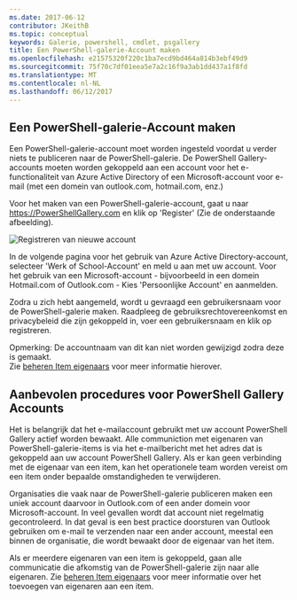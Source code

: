 ```yaml
---
ms.date: 2017-06-12
contributor: JKeithB
ms.topic: conceptual
keywords: Galerie, powershell, cmdlet, psgallery
title: Een PowerShell-galerie-Account maken
ms.openlocfilehash: e21575320f220c1ba7ecd9bd464a814b3ebf49d9
ms.sourcegitcommit: 75f70c7df01eea5e7a2c16f9a3ab1dd437a1f8fd
ms.translationtype: MT
ms.contentlocale: nl-NL
ms.lasthandoff: 06/12/2017
---
```

## <a name="creating-a-powershell-gallery-account"></a>Een PowerShell-galerie-Account maken

Een PowerShell-galerie-account moet worden ingesteld voordat u verder niets te publiceren naar de PowerShell-galerie. De PowerShell Gallery-accounts moeten worden gekoppeld aan een account voor het e-functionaliteit van Azure Active Directory of een Microsoft-account voor e-mail (met een domein van outlook.com, hotmail.com, enz.)

Voor het maken van een PowerShell-galerie-account, gaat u naar https://PowerShellGallery.com en klik op 'Register' (Zie de onderstaande afbeelding). 

![Registreren van nieuwe account](./images/CreatingAccount-Register.png)

In de volgende pagina voor het gebruik van Azure Active Directory-account, selecteer 'Werk of School-Account' en meld u aan met uw account. Voor het gebruik van een Microsoft-account - bijvoorbeeld in een domein Hotmail.com of Outlook.com - Kies 'Persoonlijke Account' en aanmelden. 

Zodra u zich hebt aangemeld, wordt u gevraagd een gebruikersnaam voor de PowerShell-galerie maken. Raadpleeg de gebruiksrechtovereenkomst en privacybeleid die zijn gekoppeld in, voer een gebruikersnaam en klik op registreren.

Opmerking: De accountnaam van dit kan niet worden gewijzigd zodra deze is gemaakt.  
Zie [beheren Item eigenaars](https://msdn.microsoft.com/en-us/powershell/gallery/psgallery/managing-item-owners) voor meer informatie hierover.

## <a name="recommended-practices-for-powershell-gallery-accounts"></a>Aanbevolen procedures voor PowerShell Gallery Accounts

Het is belangrijk dat het e-mailaccount gebruikt met uw account PowerShell Gallery actief worden bewaakt.
Alle communiction met eigenaren van PowerShell-galerie-items is via het e-mailbericht met het adres dat is gekoppeld aan uw account PowerShell Gallery.
Als er kan geen verbinding met de eigenaar van een item, kan het operationele team worden vereist om een item onder bepaalde omstandigheden te verwijderen.

Organisaties die vaak naar de PowerShell-galerie publiceren maken een uniek account daarvoor in Outlook.com of een ander domein voor Microsoft-account.
In veel gevallen wordt dat account niet regelmatig gecontroleerd. In dat geval is een best practice doorsturen van Outlook gebruiken om e-mail te verzenden naar een ander account, meestal een binnen de organisatie, die wordt bewaakt door de eigenaar van het item.

Als er meerdere eigenaren van een item is gekoppeld, gaan alle communicatie die afkomstig van de PowerShell-galerie zijn naar alle eigenaren.
Zie [beheren Item eigenaars](https://msdn.microsoft.com/en-us/powershell/gallery/psgallery/managing-item-owners) voor meer informatie over het toevoegen van eigenaren aan een item. 

